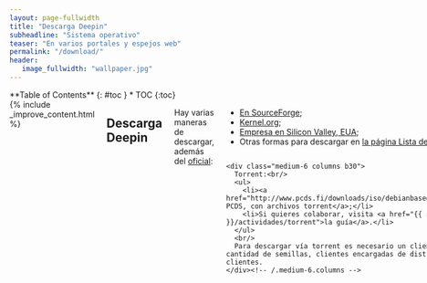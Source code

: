 ```yaml
---
layout: page-fullwidth
title: "Descarga Deepin"
subheadline: "Sistema operativo"
teaser: "En varios portales y espejos web"
permalink: "/download/"
header:
   image_fullwidth: "wallpaper.jpg"
---
```

<div class="row">
<div class="medium-4 medium-push-8 columns" markdown="1">
<div class="panel radius" markdown="1">
**Table of Contents**
{: #toc }
*  TOC
{:toc}
</div>
</div><!-- /.medium-4.columns -->

<div class="medium-8 medium-pull-4 columns" markdown="1">
{% include _improve_content.html %}


## Descarga Deepin

Hay varias maneras de descargar, además del [oficial](https://www.deepin.org/en/download/):

<div class="row t60">
    <div class="medium-6 columns b30">
      <ul>
        <li><a href="https://sourceforge.net/projects/deepin/">En SourceForge</a>;</li>
        <li><a href="http://mirrors.kernel.org/deepin-cd/">Kernel.org</a>;</li>
        <li><a href="http://mirror1.sjc02.svwh.net/deepin-cd/">Empresa en Silicon Valley, EUA</a>;</li>
        <li> Otras formas para descargar en <a href="{{ site.url }}{{ site.baseurl }}/tips/mirrorcd/">la página Lista de espejos</a>.</li>
      </ul>
    </div><!-- /.medium-6.columns -->

    <div class="medium-6 columns b30">
      Torrent:<br/>
      <ul>
        <li><a href="http://www.pcds.fi/downloads/iso/debianbased/deepin/about.deepin.debian.html">En PCDS, con archivos torrent</a>;</li>
        <li>Si quieres colaborar, visita <a href="{{ site.url }}{{ site.baseurl }}/actividades/torrent">la guía</a>.</li>
      </ul>
      <br/>
      Para descargar vía torrent es necesario un cliente compatible y comprobar la mayor cantidad de semillas, clientes encargadas de distribuir los archivos hacia otros clientes.
    </div><!-- /.medium-6.columns -->
</div><!-- /.row -->

<a class="radius button small" href="{{ site.url }}{{ site.baseurl }}/manual/sabores/">¿Quieres usar otro sistema con Deepin preinstalado? Revisa la página "Sabores"›</a>

## Preparación

Cuando tengas el archivo ISO, utiliza una aplicación para copiar los archivos al USB o DVD (no CD) con la aplicación que prefieras.

Si no conoces, te [damos una mano]({{ site.url }}/manual/discoarranque/).

<a class="radius button small" href="{{ site.url }}{{ site.baseurl }}/instalacion/">Continúa con la instalación ›</a>

{% include _improve_content.html %}

</div><!-- /.medium-8.columns -->
</div><!-- /.row -->

